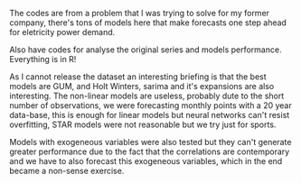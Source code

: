 The codes are from a problem that I was trying to solve for my former company, there's tons of models here that make forecasts one step ahead for eletricity power demand.

Also have codes for analyse the original series and models performance. Everything is in R!

As I cannot release the dataset an interesting briefing is that the best models are GUM, and Holt Winters, sarima and it's expansions are also interesting. The non-linear models are useless, probably dute to the short number of observations, we were forecasting monthly points with a 20 year data-base, this is enough for linear models but neural networks can't resist overfitting, STAR models were not reasonable but we try just for sports.

Models with exogeneous variables were also tested but they can't generate greater performance due to the fact that the correlations are contemporary and we have to also forecast this exogeneous variables, which in the end became a non-sense exercise.
